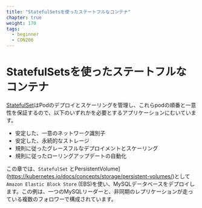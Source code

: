```yaml
---
title: "StatefulSetsを使ったステートフルなコンテナ"
chapter: true
weight: 170
tags:
  - beginner
  - CON206
---
```


<!--
# Stateful containers using StatefulSets
-->
# StatefulSetsを使ったステートフルなコンテナ

<!--
[StatefulSet](https://kubernetes.io/docs/concepts/workloads/controllers/statefulset/) manages the deployment and scaling of a set of Pods, and provides guarantees about the ordering and uniqueness of these Pods, suitable for applications that require one or more of the following.
* Stable, unique network identifiers
* Stable, persistent storage
* Ordered, graceful deployment and scaling
* Ordered, automated rolling updates
-->
[StatefulSet](https://kubernetes.io/docs/concepts/workloads/controllers/statefulset/)はPodのデプロイとスケーリングを管理し、これらpodの順番と一意性を保証するので、以下のいずれかを必要とするアプリケーションにむいています。
* 安定した、一意のネットワーク識別子
* 安定した、永続的なストレージ
* 規則に従ったグレースフルなデプロイメントとスケーリング
* 規則に従ったローリングアップデートの自動化

<!--
In this Chapter, we will review how to deploy MySQL database using `StatefulSet` and `Amazon Elastic Block Store` (EBS) as [PersistentVolume](https://kubernetes.io/docs/concepts/storage/persistent-volumes/). The example is a MySQL single leader topology with multiple followers running asynchronous replication.
-->
この章では、`StatefulSet` とPersistentVolume](https://kubernetes.io/docs/concepts/storage/persistent-volumes/)として `Amazon Elastic Block Store` (EBS)を使い、MySQLデータベースをデプロイします。この例は、一つのMySQLリーダーと、非同期のレプリケーションが走っている複数のフォロワーで構成されています。